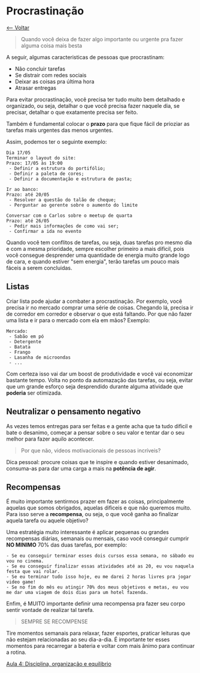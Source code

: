 # Procrastinação
[<-- Voltar](/README.md)

> Quando você deixa de fazer algo importante ou urgente pra fazer alguma coisa mais besta

A seguir, algumas caracteristicas de pessoas que procrastinam:
- Não concluir tarefas
- Se distrair com redes sociais
- Deixar as coisas pra última hora
- Atrasar entregas

Para evitar procrastinação, você precisa ter tudo muito bem detalhado e organizado, ou seja, detalhar o que você precisa fazer naquele dia, se precisar, detalhar o que exatamente precisa ser feito. 

Também é fundamental colocar o **prazo** para que fique fácil de prioziar as tarefas mais urgentes das menos urgentes.

Assim, podemos ter o seguinte exemplo:

```
Dia 17/05
Terminar o layout do site:
Prazo: 17/05 às 19:00
 - Definir a estrutura do portifólio;
 - Definir a paleta de cores;
 - Definir a documentação e estrutura de pasta;

Ir ao banco:
Prazo: até 20/05
 - Resolver a questão do talão de cheque;
 - Perguntar ao gerente sobre o aumento do limite

Conversar com o Carlos sobre o meetup de quarta
Prazo: até 26/05
 - Pedir mais informações de como vai ser;
 - Confirmar a ida no evento
```

Quando você tem conflitos de tarefas, ou seja, duas tarefas pro mesmo dia e com a mesma prioridade, sempre escolher primeiro a mais dificil, pois você consegue desprender uma quantidade de energia muito grande logo de cara, e quando estiver "sem energia", terão tarefas um pouco mais fáceis a serem concluidas.

## Listas

Criar lista pode ajudar a combater a procrastinação. Por exemplo, você precisa ir no mercado comprar uma série de coisas. Chegando lá, precisa ir de corredor em corredor e observar o que está faltando. Por que não fazer uma lista e ir para o mercado com ela em mãos? Exemplo:

```
Mercado:
 - Sabão em pó
 - Detergente
 - Batata
 - Frango
 - Lasanha de microondas
 - ...
```

Com certeza isso vai dar um boost de produtividade e você vai economizar bastante tempo. Volta no ponto da automazação das tarefas, ou seja, evitar que um grande esforço seja desprendido durante alguma atividade que **poderia** ser otimizada.

## Neutralizar o pensamento negativo

As vezes temos entregas para ser feitas e a gente acha que ta tudo dificil e bate o desanimo, começar a pensar sobre o seu valor e tentar dar o seu melhor para fazer aquilo acontecer.

> Por que não, videos motivacionais de pessoas incríveis?

Dica pessoal: procure coisas que te inspire e quando estiver desanimado, consuma-as para dar uma carga a mais na **potência de agir**.

## Recompensas

É muito importante sentirmos prazer em fazer as coisas, principalmente aquelas que somos obrigados, aquelas dificeis e que não queremos muito. Para isso serve a **recompensa**, ou seja, o que você ganha ao finalizar aquela tarefa ou aquele objetivo?

Uma estratégia muito interessante é aplicar pequenas ou grandes recompensas diárias, semanais ou mensais, caso você conseguir cumprir **NO MINIMO** 70% das duas tarefas, por exemplo:

```
- Se eu conseguir terminar esses dois cursos essa semana, no sábado eu vou no cinema.
- Se eu conseguir finalizar essas atividades até as 20, eu vou naquela festa que vai rolar.
- Se eu terminar tudo isso hoje, eu me darei 2 horas livres pra jogar video game!
- Se no fim do mês eu atingir 70% dos meus objetivos e metas, eu vou me dar uma viagem de dois dias para um hotel fazenda.
```

Enfim, é MUITO importante definir uma recompensa pra fazer seu corpo sentir vontade de realizar tal tarefa.

> SEMPRE SE RECOMPENSE

Tire momentos semanais para relaxar, fazer esportes, praticar leituras que não estejam relacionadas ao seu dia-a-dia. É importante ter esses momentos para recarregar a bateria e voltar com mais ânimo para continuar a rotina.

[Aula 4: Disciplina, organização e equilibrio](/aulas/4/disciplina.md)